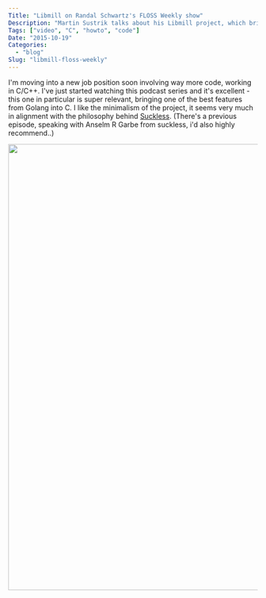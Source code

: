 ```yaml
---
Title: "Libmill on Randal Schwartz's FLOSS Weekly show"
Description: "Martin Sustrik talks about his Libmill project, which brings Go style concurrency to C"
Tags: ["video", "C", "howto", "code"]
Date: "2015-10-19"
Categories:
  - "blog"
Slug: "libmill-floss-weekly"
---
```


I'm moving into a new job position soon involving way more code, working in C/C++. I've just started watching this podcast series and it's excellent - this one in particular is super relevant, bringing one of the best features from Golang into C. I like the minimalism of the project, it seems very much in alignment with the philosophy behind <a href="//suckless.org">Suckless</a>. (There's a previous episode, speaking with Anselm R Garbe from suckless, i'd also highly recommend..)

<div class="video-container">
<a href="https://twit.tv/shows/floss-weekly/episodes/358?autostart=false"><img width="900" src="/static/img/floss-randall.png"></a>
</div>
